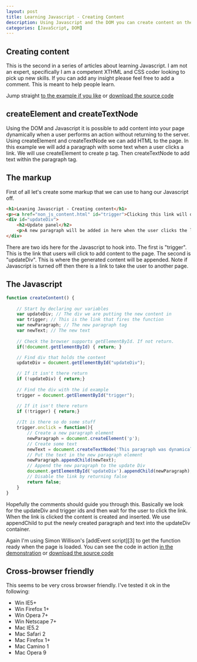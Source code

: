 ```yaml
--- 
layout: post
title: Learning Javascript - Creating Content
description: Using Javascript and the DOM you can create content on the fly. You can also make sure that if Javascript is turned off things won't go wrong.
categories: [JavaScript, DOM]
---
```

## Creating content

This is the second in a series of articles about learning Javascript. I am not an expert, specifically I am a competent XTHML and CSS coder looking to pick up new skills. If you can add any insight please feel free to add a comment. This is meant to help people learn.

Jump straight [to the example if you like][1] or [download the source code][2] 

## createElement and createTextNode

Using the DOM and Javascript it is possible to add content into your page dynamically when a user performs an action without returning to the server. Using createElement and createTextNode we can add HTML to the page. In this example we will add a paragraph with some text when a user clicks a link. We will use createElement to create p tag. Then createTextNode to add text within the paragraph tag.

## The markup

First of all let's create some markup that we can use to hang our Javascript off. 

``` html 
<h1>Leaning Javascript - Creating content</h1>  
<p><a href="non_js_content.html" id="trigger">Clicking this link will dynamically create content</a></p>  
<div id="updateDiv">
    <h2>Update panel</h2>
    <p>A new paragraph will be added in here when the user clicks the link above</p>
</div>
```

There are two ids here for the Javascript to hook into. The first is "trigger". This is the link that users will click to add content to the page. The second is "updateDiv". This is where the generated content will be appended. Note if Javascript is turned off then there is a link to take the user to another page. 

## The Javascript 

``` javascript 
function createContent() {
    
    // Start by declaring our variables
    var updateDiv; // The div we are putting the new content in
    var trigger; // This is the link that fires the function
    var newParagraph; // The new paragraph tag
    var newText; // The new text
    
    // Check the browser supports getElementById. If not return.
    if(!document.getElementById) { return; }

    // Find div that holds the content
    updateDiv = document.getElementById("updateDiv");

    // If it isn't there return
    if (!updateDiv) { return;}
    
    // Find the div with the id example
    trigger = document.getElementById("trigger");

    // If it isn't there return
    if (!trigger) { return;}
    
    //It is there so do some stuff
    trigger.onclick = function(){
        // Create a new paragraph element
        newParagraph = document.createElement('p');
        // Create some text
        newText = document.createTextNode('This paragraph was dynamically inserted using the DOM');
        // Put the text in the new paragraph element
        newParagraph.appendChild(newText);
        // Append the new paragraph to the update Div
        document.getElementById('updateDiv').appendChild(newParagraph);
        // Disable the link by returning false            
        return false;
    }
}
```

Hopefully the comments should guide you through this. Basically we look for the updateDiv and trigger ids and then wait for the user to click the link. When the link is clicked the content is created and inserted. We use appendChild to put the newly created paragraph and text into the updateDiv container. 

Again I'm using Simon Willison's [addEvent script][3] to get the function ready when the page is loaded. 
You can see the code in action [in the demonstration][1] or [download the source code][2] 

## Cross-browser friendly

This seems to be very cross browser friendly. I've tested it ok in the following:

*   Win IE5+
*   Win Firefox 1+
*   Win Opera 7+
*   Win Netscape 7+
*   Mac IE5.2
*   Mac Safari 2
*   Mac Firefox 1+
*   Mac Camino 1
*   Mac Opera 9

 [1]: http://shapeshed.com/examples/creating-content/
 [2]: http://cdn.shapeshed.com/downloads/creating-content.zip
 [4]: http://simonwillison.net/2004/May/26/addLoadEvent/
